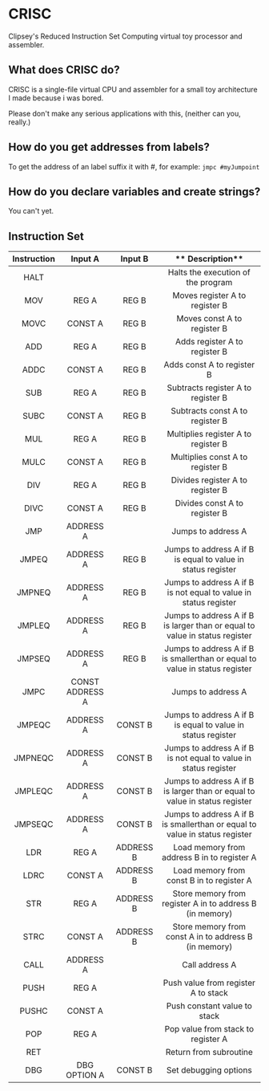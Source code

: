 # CRISC
Clipsey's Reduced Instruction Set Computing virtual toy processor and assembler.
## What does CRISC do?
CRISC is a single-file virtual CPU and assembler for a small toy architecture I made because i was bored.

Please don't make any serious applications with this, (neither can you, really.)

## How do you get addresses from labels?
To get the address of an label suffix it with #, for example:
`jmpc #myJumpoint`

## How do you declare variables and create strings?
You can't yet.

## Instruction Set

**Instruction**|**Input A**|**Input B**|** Description**
:-----:|:-----:|:-----:|:-----:
HALT| | |Halts the execution of the program
MOV|REG A|REG B|Moves register A to register B
MOVC|CONST A|REG B|Moves const A to register B
ADD|REG A|REG B|Adds register A to register B
ADDC|CONST A|REG B|Adds const A to register B
SUB|REG A|REG B|Subtracts register A to register B
SUBC|CONST A|REG B|Subtracts const A to register B
MUL|REG A|REG B|Multiplies register A to register B
MULC|CONST A|REG B|Multiplies const A to register B
DIV|REG A|REG B|Divides register A to register B
DIVC|CONST A|REG B|Divides const A to register B
JMP|ADDRESS A| |Jumps to address A
JMPEQ|ADDRESS A|REG B|Jumps to address A if B is equal to value in status register
JMPNEQ|ADDRESS A|REG B|Jumps to address A if B is not equal to value in status register
JMPLEQ|ADDRESS A|REG B|Jumps to address A if B is larger than or equal to value in status register
JMPSEQ|ADDRESS A|REG B|Jumps to address A if B is smallerthan or equal to value in status register
JMPC|CONST ADDRESS A| |Jumps to address A
JMPEQC|ADDRESS A|CONST B|Jumps to address A if B is equal to value in status register
JMPNEQC|ADDRESS A|CONST B|Jumps to address A if B is not equal to value in status register
JMPLEQC|ADDRESS A|CONST B|Jumps to address A if B is larger than or equal to value in status register
JMPSEQC|ADDRESS A|CONST B|Jumps to address A if B is smallerthan or equal to value in status register
LDR|REG A|ADDRESS B|Load memory from address B in to register A
LDRC|CONST A|ADDRESS B|Load memory from const B in to register A
STR|REG A|ADDRESS B|Store memory from register A in to address B (in memory)
STRC|CONST A|ADDRESS B|Store memory from const A in to address B (in memory)
CALL|ADDRESS A| |Call address A
PUSH|REG A| |Push value from register A to stack
PUSHC|CONST A| |Push constant value to stack
POP|REG A| |Pop value from stack to register A
RET| | |Return from subroutine
DBG|DBG OPTION A|CONST B|Set debugging options
